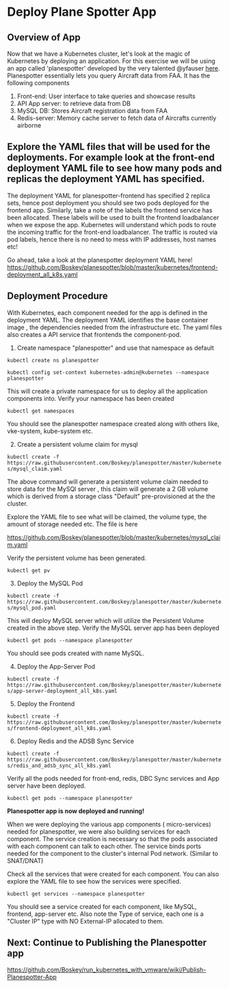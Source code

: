 # Deploy Plane Spotter App

## Overview of App
Now that we have a Kubernetes cluster, let's look at the magic of Kubernetes by deploying an application. For this exercise we will be using an app called 'planespotter' developed by the very talented @yfauser [here](https://github.com/yfauser/planespotter). Planespotter essentially lets you query Aircraft data from FAA. It has the following components
1. Front-end: User interface to take queries and showcase results
2. API App server: to retrieve data from DB
3. MySQL DB: Stores Aircraft registration data from FAA
4. Redis-server: Memory cache server to fetch data of Aircrafts currently airborne

## Explore the YAML files that will be used for the deployments. For example look at the front-end deployment YAML file to see how many pods and replicas the deployment YAML has specified.

The deployment YAML for planespotter-frontend has specified 2 replica sets, hence post deployment you should see two pods deployed for the frontend app. Similarly, take a note of the labels the frontend service has been allocated. These labels will be used to built the frontend loadbalancer when we expose the app. Kubernetes will understand which pods to route the incoming traffic for the front-end loadbalancer. The traffic is routed via pod labels, hence there is no need to mess with IP addresses, host names etc!

Go ahead, take a look at the planespotter deployment YAML here! https://github.com/Boskey/planespotter/blob/master/kubernetes/frontend-deployment_all_k8s.yaml

## Deployment Procedure

With Kubernetes, each component needed for the app is defined in the deployment YAML. The deployment YAML identifies the base container image , the dependencies needed from the infrastructure etc. The yaml files also creates a API service that frontends the component-pod.

1. Create namespace "planespotter" and use that namespace as default

`kubectl create ns planespotter`

`kubectl config set-context kubernetes-admin@kubernetes --namespace planespotter`

This will create a private namespace for us to deploy all the application components into.
Verify your namespace has been created

`kubectl get namespaces`

You should see the planespotter namespace created along with others like, vke-system, kube-system etc.

2. Create a persistent volume claim for mysql

`kubectl create -f https://raw.githubusercontent.com/Boskey/planespotter/master/kubernetes/mysql_claim.yaml`

The above command will generate a persistent volume claim needed to store data for the MySQl server , this claim will generate a 2 GB volume which is derived from a storage class "Default" pre-provisioned at the the cluster.

Explore the YAML file to see what will be claimed, the volume type, the amount of storage needed etc. The file is here

https://github.com/Boskey/planespotter/blob/master/kubernetes/mysql_claim.yaml

Verify the persistent volume has been generated.
 
`kubectl get pv`

3. Deploy the MySQL Pod

`kubectl create -f https://raw.githubusercontent.com/Boskey/planespotter/master/kubernetes/mysql_pod.yaml`

This will deploy MySQL server which will utilize the Persistent Volume created in the above step. 
Verify the MySQL server app has been deployed

`kubectl get pods --namespace planespotter`

You should see pods created with name MySQL.

4. Deploy the App-Server Pod 

`kubectl create -f https://raw.githubusercontent.com/Boskey/planespotter/master/kubernetes/app-server-deployment_all_k8s.yaml`


5. Deploy the Frontend

`kubectl create -f https://raw.githubusercontent.com/Boskey/planespotter/master/kubernetes/frontend-deployment_all_k8s.yaml`

6. Deploy Redis and the ADSB Sync Service

`kubectl create -f https://raw.githubusercontent.com/Boskey/planespotter/master/kubernetes/redis_and_adsb_sync_all_k8s.yaml`

Verify all the pods needed for front-end, redis, DBC Sync services and App server have been deployed.

`kubectl get pods --namespace planespotter`

**Planespotter app is now deployed and running!**


When we were deploying the various app components ( micro-services) needed for planespotter, we were also building services for each component. The service creation is necessary so that the pods associated with each component can talk to each other. The service binds ports needed for the component to the cluster's internal Pod network. (Similar to SNAT/DNAT)

Check all the services that were created for each component. You can also explore the YAML file to see how the services were specified.

`kubectl get services --namespace planespotter`

You should see a service created for each component, like MySQL, frontend, app-server etc. Also note the Type of service, each one is a "Cluster IP" type with NO External-IP allocated to them.

## Next: Continue to Publishing the Planespotter app

https://github.com/Boskey/run_kubernetes_with_vmware/wiki/Publish-Planespotter-App



